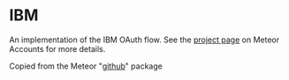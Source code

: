 # IBM

An implementation of the IBM OAuth flow. See the [project page](https://www.meteor.com/accounts) on Meteor Accounts for more details.

Copied from the Meteor "[github](https://github.com/meteor/meteor/tree/devel/packages/github)" package
